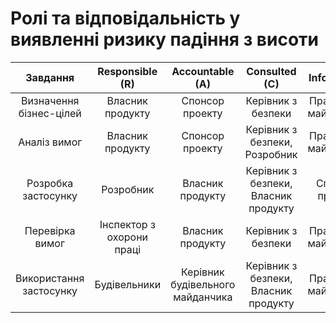 # Ролі та відповідальність у виявленні ризику падіння з висоти
|Завдання|	Responsible (R)|	Accountable (A)	|Consulted (C)	|Informed (I)|
|:------------------:|:------------------:|:------------------:|:------------------:|:------------------:|
|Визначення бізнес-цілей|Власник продукту|Спонсор проекту|Керівник з безпеки|Працівники майданчика|
|Аналіз вимог|Власник продукту|Спонсор проекту|Керівник з безпеки, Розробник|Працівники майданчика|
|Розробка застосунку|Розробник|Власник продукту|Керівник з безпеки, Власник продукту|Спонсор проекту|
|Перевірка вимог|Інспектор з охорони праці|Власник продукту|Керівник з безпеки|Працівники майданчика|
|Використання застосунку|Будівельники|Керівник будівельного майданчика|Керівник з безпеки, Власник продукту|Працівники майданчика|
